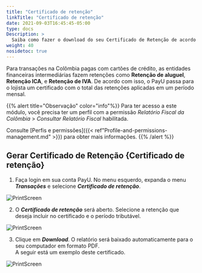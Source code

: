 ```yaml
---
title: "Certificado de retenção"
linkTitle: "Certificado de retenção"
date: 2021-09-03T16:45:45-05:00
type: docs
Description: >
  Saiba como fazer o download do seu Certificado de Retenção de acordo com o período solicitado. Este recurso está disponível para contas na Colômbia.
weight: 40
nosidetoc: true
---
```


Para transações na Colômbia pagas com cartões de crédito, as entidades financeiras intermediárias fazem retenções como **Retenção de aluguel**, **Retenção ICA**, e **Retenção de IVA**. De acordo com isso, o PayU passa para o lojista um certificado com o total das retenções aplicadas em um período mensal.

{{% alert title="Observação" color="info"%}}
Para ter acesso a este módulo, você precisa ter um perfil com a permissão _Relatório Fiscal da Colômbia_ > _Consultar Relatório Fiscal_ habilitada.

Consulte [Perfis e permissões]({{< ref"Profile-and-permissions-management.md" >}}) para obter mais informações.
{{% /alert %}}

## Gerar Certificado de Retenção {Certificado de retenção}
1. Faça login em sua conta PayU. No menu esquerdo, expanda o menu _**Transações**_ e selecione _**Certificado de retenção**_.

![PrintScreen](/assets/WithholdingCertificate/WithholdingCertificate_01_es.png)

2. O _**Certificado de retenção**_ será aberto. Selecione a retenção que deseja incluir no certificado e o período tributável.

![PrintScreen](/assets/WithholdingCertificate/WithholdingCertificate_02_es.png)

3. Clique em _**Download**_. O relatório será baixado automaticamente para o seu computador em formato PDF.<br>A seguir está um exemplo deste certificado.

![PrintScreen](/assets/WithholdingCertificate/WithholdingCertificate_03.png)
